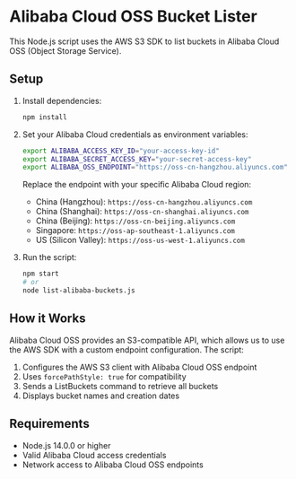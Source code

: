 # Alibaba Cloud OSS Bucket Lister

This Node.js script uses the AWS S3 SDK to list buckets in Alibaba Cloud OSS (Object Storage Service).

## Setup

1. Install dependencies:
   ```bash
   npm install
   ```

2. Set your Alibaba Cloud credentials as environment variables:
   ```bash
   export ALIBABA_ACCESS_KEY_ID="your-access-key-id"
   export ALIBABA_SECRET_ACCESS_KEY="your-secret-access-key"
   export ALIBABA_OSS_ENDPOINT="https://oss-cn-hangzhou.aliyuncs.com"
   ```

   Replace the endpoint with your specific Alibaba Cloud region:
   - China (Hangzhou): `https://oss-cn-hangzhou.aliyuncs.com`
   - China (Shanghai): `https://oss-cn-shanghai.aliyuncs.com`
   - China (Beijing): `https://oss-cn-beijing.aliyuncs.com`
   - Singapore: `https://oss-ap-southeast-1.aliyuncs.com`
   - US (Silicon Valley): `https://oss-us-west-1.aliyuncs.com`

3. Run the script:
   ```bash
   npm start
   # or
   node list-alibaba-buckets.js
   ```

## How it Works

Alibaba Cloud OSS provides an S3-compatible API, which allows us to use the AWS SDK with a custom endpoint configuration. The script:

1. Configures the AWS S3 client with Alibaba Cloud OSS endpoint
2. Uses `forcePathStyle: true` for compatibility
3. Sends a ListBuckets command to retrieve all buckets
4. Displays bucket names and creation dates

## Requirements

- Node.js 14.0.0 or higher
- Valid Alibaba Cloud access credentials
- Network access to Alibaba Cloud OSS endpoints